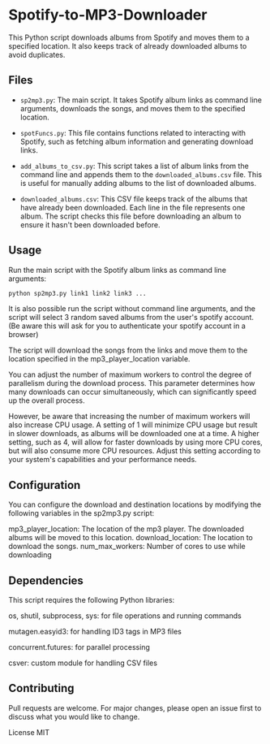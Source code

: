 # Spotify-to-MP3-Downloader

This Python script downloads albums from Spotify and moves them to a specified location. It also keeps track of already downloaded albums to avoid duplicates.

## Files

- `sp2mp3.py`: The main script. It takes Spotify album links as command line arguments, downloads the songs, and moves them to the specified location.

- `spotFuncs.py`: This file contains functions related to interacting with Spotify, such as fetching album information and generating download links.

- `add_albums_to_csv.py`: This script takes a list of album links from the command line and appends them to the `downloaded_albums.csv` file. This is useful for manually adding albums to the list of downloaded albums.

- `downloaded_albums.csv`: This CSV file keeps track of the albums that have already been downloaded. Each line in the file represents one album. The script checks this file before downloading an album to ensure it hasn't been downloaded before.

## Usage

Run the main script with the Spotify album links as command line arguments:

```bash
python sp2mp3.py link1 link2 link3 ...
```
It is also possible run the script without command line arguments, and the script will select 3 random saved albums from the user's spotify account. 
(Be aware this will ask for you to authenticate your spotify account in a browser)

The script will download the songs from the links and move them to the location specified in the mp3_player_location variable.

You can adjust the number of maximum workers to control the degree of parallelism during the download process. This parameter determines how many downloads can occur simultaneously, which can significantly speed up the overall process.

However, be aware that increasing the number of maximum workers will also increase CPU usage. A setting of 1 will minimize CPU usage but result in slower downloads, as albums will be downloaded one at a time. A higher setting, such as 4, will allow for faster downloads by using more CPU cores, but will also consume more CPU resources. Adjust this setting according to your system's capabilities and your performance needs.

## Configuration
You can configure the download and destination locations by modifying the following variables in the sp2mp3.py script:

mp3_player_location: The location of the mp3 player. The downloaded albums will be moved to this location.
download_location: The location to download the songs.
num_max_workers: Number of cores to use while downloading
## Dependencies
This script requires the following Python libraries:

os, shutil, subprocess, sys: for file operations and running commands

mutagen.easyid3: for handling ID3 tags in MP3 files

concurrent.futures: for parallel processing

csver: custom module for handling CSV files

## Contributing
Pull requests are welcome. For major changes, please open an issue first to discuss what you would like to change.

License
MIT
